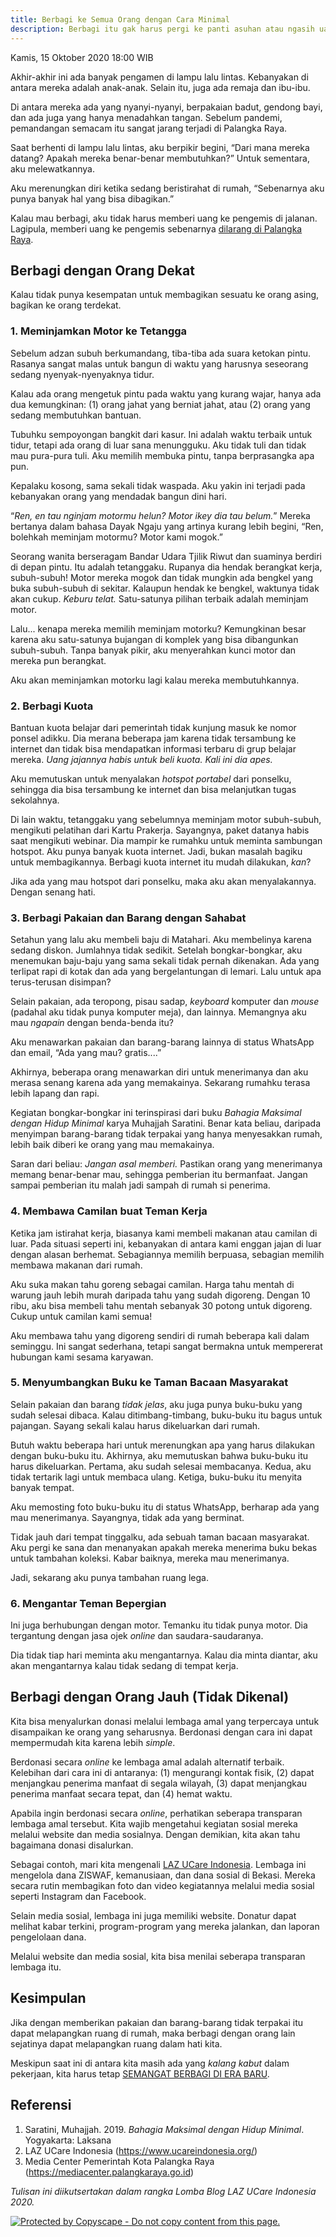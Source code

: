 ```yaml
---
title: Berbagi ke Semua Orang dengan Cara Minimal
description: Berbagi itu gak harus pergi ke panti asuhan atau ngasih uang ke pengemis. Kita bisa berbagi ke siapa aja dan gak harus ngasih sesuatu yang wah.
---
```

Kamis, 15 Oktober 2020 18:00 WIB

Akhir-akhir ini ada banyak pengamen di lampu lalu lintas. Kebanyakan di antara mereka adalah anak-anak. Selain itu, juga ada remaja dan ibu-ibu.

Di antara mereka ada yang nyanyi-nyanyi, berpakaian badut, gendong bayi, dan ada juga yang hanya menadahkan tangan. Sebelum pandemi, pemandangan semacam itu sangat jarang terjadi di Palangka Raya.

Saat berhenti di lampu lalu lintas, aku berpikir begini, “Dari mana mereka datang? Apakah mereka benar-benar membutuhkan?” Untuk sementara, aku melewatkannya.

Aku merenungkan diri ketika sedang beristirahat di rumah, “Sebenarnya aku punya banyak hal yang bisa dibagikan.”

Kalau mau berbagi, aku tidak harus memberi uang ke pengemis di jalanan. Lagipula, memberi uang ke pengemis sebenarnya [dilarang di Palangka Raya](https://mediacenter.palangkaraya.go.id/warga-palangka-raya-diimbau-jangan-kasih-uang-kepada-pengemis/).

## Berbagi dengan Orang Dekat

Kalau tidak punya kesempatan untuk membagikan sesuatu ke orang asing, bagikan ke orang terdekat.

### 1. Meminjamkan Motor ke Tetangga

Sebelum adzan subuh berkumandang, tiba-tiba ada suara ketokan pintu. Rasanya sangat malas untuk bangun di waktu yang harusnya seseorang sedang nyenyak-nyenyaknya tidur.

Kalau ada orang mengetuk pintu pada waktu yang kurang wajar, hanya ada dua kemungkinan: (1) orang jahat yang berniat jahat, atau (2) orang yang sedang membutuhkan bantuan.

Tubuhku sempoyongan bangkit dari kasur. Ini adalah waktu terbaik untuk tidur, tetapi ada orang di luar sana menungguku. Aku tidak tuli dan tidak mau pura-pura tuli. Aku memilih membuka pintu, tanpa berprasangka apa pun.

Kepalaku kosong, sama sekali tidak waspada. Aku yakin ini terjadi pada kebanyakan orang yang mendadak bangun dini hari.

“_Ren, en tau nginjam motormu helun? Motor ikey dia tau belum._” Mereka bertanya dalam bahasa Dayak Ngaju yang artinya kurang lebih begini, “Ren, bolehkah meminjam motormu? Motor kami mogok.”

Seorang wanita berseragam Bandar Udara Tjilik Riwut dan suaminya berdiri di depan pintu. Itu adalah tetanggaku. Rupanya dia hendak berangkat kerja, subuh-subuh! Motor mereka mogok dan tidak mungkin ada bengkel yang buka subuh-subuh di sekitar. Kalaupun hendak ke bengkel, waktunya tidak akan cukup. _Keburu telat._ Satu-satunya pilihan terbaik adalah meminjam motor.

Lalu... kenapa mereka memilih meminjam motorku? Kemungkinan besar karena aku satu-satunya bujangan di komplek yang bisa dibangunkan subuh-subuh. Tanpa banyak pikir, aku menyerahkan kunci motor dan mereka pun berangkat.

Aku akan meminjamkan motorku lagi kalau mereka membutuhkannya.

### 2. Berbagi Kuota

Bantuan kuota belajar dari pemerintah tidak kunjung masuk ke nomor ponsel adikku. Dia merana beberapa jam karena tidak tersambung ke internet dan tidak bisa mendapatkan informasi terbaru di grup belajar mereka. _Uang jajannya habis untuk beli kuota. Kali ini dia apes._

Aku memutuskan untuk menyalakan _hotspot portabel_ dari ponselku, sehingga dia bisa tersambung ke internet dan bisa melanjutkan tugas sekolahnya.

Di lain waktu, tetanggaku yang sebelumnya meminjam motor subuh-subuh, mengikuti pelatihan dari Kartu Prakerja. Sayangnya, paket datanya habis saat mengikuti webinar. Dia mampir ke rumahku untuk meminta sambungan hotspot. Aku punya banyak kuota internet. Jadi, bukan masalah bagiku untuk membagikannya. Berbagi kuota internet itu mudah dilakukan, _kan_?

Jika ada yang mau hotspot dari ponselku, maka aku akan menyalakannya. Dengan senang hati.

### 3. Berbagi Pakaian dan Barang dengan Sahabat

Setahun yang lalu aku membeli baju di Matahari. Aku membelinya karena sedang diskon. Jumlahnya tidak sedikit. Setelah bongkar-bongkar, aku menemukan baju-baju yang sama sekali tidak pernah dikenakan. Ada yang terlipat rapi di kotak dan ada yang bergelantungan di lemari. Lalu untuk apa terus-terusan disimpan?

Selain pakaian, ada teropong, pisau sadap, _keyboard_ komputer dan _mouse_ (padahal aku tidak punya komputer meja), dan lainnya. Memangnya aku mau _ngapain_ dengan benda-benda itu?

Aku menawarkan pakaian dan barang-barang lainnya di status WhatsApp dan email, “Ada yang mau? gratis....”

Akhirnya, beberapa orang menawarkan diri untuk menerimanya dan aku merasa senang karena ada yang memakainya. Sekarang rumahku terasa lebih lapang dan rapi.

Kegiatan bongkar-bongkar ini terinspirasi dari buku _Bahagia Maksimal dengan Hidup Minimal_ karya Muhajjah Saratini. Benar kata beliau, daripada menyimpan barang-barang tidak terpakai yang hanya menyesakkan rumah, lebih baik diberi ke orang yang mau memakainya.

Saran dari beliau: _Jangan asal memberi._ Pastikan orang yang menerimanya memang benar-benar mau, sehingga pemberian itu bermanfaat. Jangan sampai pemberian itu malah jadi sampah di rumah si penerima.

### 4. Membawa Camilan buat Teman Kerja

Ketika jam istirahat kerja, biasanya kami membeli makanan atau camilan di luar. Pada situasi seperti ini, kebanyakan di antara kami enggan jajan di luar dengan alasan berhemat. Sebagiannya memilih berpuasa, sebagian memilih membawa makanan dari rumah.

Aku suka makan tahu goreng sebagai camilan. Harga tahu mentah di warung jauh lebih murah daripada tahu yang sudah digoreng. Dengan 10 ribu, aku bisa membeli tahu mentah sebanyak 30 potong untuk digoreng. Cukup untuk camilan kami semua!

Aku membawa tahu yang digoreng sendiri di rumah beberapa kali dalam seminggu. Ini sangat sederhana, tetapi sangat bermakna untuk mempererat hubungan kami sesama karyawan.

### 5. Menyumbangkan Buku ke Taman Bacaan Masyarakat

Selain pakaian dan barang _tidak jelas_, aku juga punya buku-buku yang sudah selesai dibaca. Kalau ditimbang-timbang, buku-buku itu bagus untuk pajangan. Sayang sekali kalau harus dikeluarkan dari rumah.

Butuh waktu beberapa hari untuk merenungkan apa yang harus dilakukan dengan buku-buku itu. Akhirnya, aku memutuskan bahwa buku-buku itu harus dikeluarkan. Pertama, aku sudah selesai membacanya. Kedua, aku tidak tertarik lagi untuk membaca ulang. Ketiga, buku-buku itu menyita banyak tempat.

Aku memosting foto buku-buku itu di status WhatsApp, berharap ada yang mau menerimanya. Sayangnya, tidak ada yang berminat.

Tidak jauh dari tempat tinggalku, ada sebuah taman bacaan masyarakat. Aku pergi ke sana dan menanyakan apakah mereka menerima buku bekas untuk tambahan koleksi. Kabar baiknya, mereka mau menerimanya.

Jadi, sekarang aku punya tambahan ruang lega.

### 6. Mengantar Teman Bepergian

Ini juga berhubungan dengan motor. Temanku itu tidak punya motor. Dia tergantung dengan jasa ojek _online_ dan saudara-saudaranya.

Dia tidak tiap hari meminta aku mengantarnya. Kalau dia minta diantar, aku akan mengantarnya kalau tidak sedang di tempat kerja.

## Berbagi dengan Orang Jauh (Tidak Dikenal)

Kita bisa menyalurkan donasi melalui lembaga amal yang terpercaya untuk disampaikan ke orang yang seharusnya. Berdonasi dengan cara ini dapat mempermudah kita karena lebih _simple_.

Berdonasi secara _online_ ke lembaga amal adalah alternatif terbaik. Kelebihan dari cara ini di antaranya: (1) mengurangi kontak fisik, (2) dapat menjangkau penerima manfaat di segala wilayah, (3) dapat menjangkau penerima manfaat secara tepat, dan (4) hemat waktu.

Apabila ingin berdonasi secara _online_, perhatikan seberapa transparan lembaga amal tersebut. Kita wajib mengetahui kegiatan sosial mereka melalui website dan media sosialnya. Dengan demikian, kita akan tahu bagaimana donasi disalurkan.

Sebagai contoh, mari kita mengenali [LAZ UCare Indonesia](https://www.ucareindonesia.org/). Lembaga ini mengelola dana ZISWAF, kemanusiaan, dan dana sosial di Bekasi. Mereka secara rutin membagikan foto dan video kegiatannya melalui media sosial seperti Instagram dan Facebook.

Selain media sosial, lembaga ini juga memiliki website. Donatur dapat melihat kabar terkini, program-program yang mereka jalankan, dan laporan pengelolaan dana. 

Melalui website dan media sosial, kita bisa menilai seberapa transparan lembaga itu.

## Kesimpulan

Jika dengan memberikan pakaian dan barang-barang tidak terpakai itu dapat melapangkan ruang di rumah, maka berbagi dengan orang lain sejatinya dapat melapangkan ruang dalam hati kita.

Meskipun saat ini di antara kita masih ada yang _kalang kabut_ dalam pekerjaan, kita harus tetap [SEMANGAT BERBAGI DI ERA BARU](https://www.ucareindonesia.org/).

## Referensi

1. Saratini, Muhajjah. 2019. _Bahagia Maksimal dengan Hidup Minimal_. Yogyakarta: Laksana
2. LAZ UCare Indonesia (https://www.ucareindonesia.org/)
3. Media Center Pemerintah Kota Palangka Raya (https://mediacenter.palangkaraya.go.id)

*Tulisan ini diikutsertakan dalam rangka Lomba Blog LAZ UCare Indonesia 2020.*

[ ![Protected by Copyscape - Do not copy content from this page.](//banners.copyscape.com/img/copyscape-banner-black-200x25.png) ](http://www.copyscape.com/)
